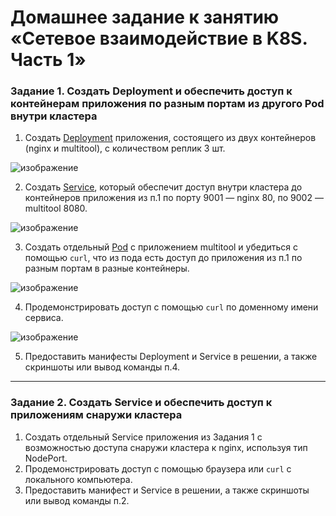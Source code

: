 # Домашнее задание к занятию «Сетевое взаимодействие в K8S. Часть 1»

### Задание 1. Создать Deployment и обеспечить доступ к контейнерам приложения по разным портам из другого Pod внутри кластера

1. Создать [Deployment](deploy.yaml) приложения, состоящего из двух контейнеров (nginx и multitool), с количеством реплик 3 шт.

  ![изображение](https://github.com/user-attachments/assets/9c7c7fc2-991a-4eb9-822f-4b9b9ada73f5)

2. Создать [Service](deploy.yaml), который обеспечит доступ внутри кластера до контейнеров приложения из п.1 по порту 9001 — nginx 80, по 9002 — multitool 8080.

  ![изображение](https://github.com/user-attachments/assets/d4ae62eb-fc8e-40cb-abb6-68a72e3c967f)

3. Создать отдельный [Pod](pod-multitool.yaml) с приложением multitool и убедиться с помощью `curl`, что из пода есть доступ до приложения из п.1 по разным портам в разные контейнеры.

  ![изображение](https://github.com/user-attachments/assets/8500e117-ada5-4165-bd10-c7709994405f)

4. Продемонстрировать доступ с помощью `curl` по доменному имени сервиса.

  ![изображение](https://github.com/user-attachments/assets/f6711d6b-8657-472c-99ee-f0d4a6454344)
  
5. Предоставить манифесты Deployment и Service в решении, а также скриншоты или вывод команды п.4.

------

### Задание 2. Создать Service и обеспечить доступ к приложениям снаружи кластера

1. Создать отдельный Service приложения из Задания 1 с возможностью доступа снаружи кластера к nginx, используя тип NodePort.
2. Продемонстрировать доступ с помощью браузера или `curl` с локального компьютера.
3. Предоставить манифест и Service в решении, а также скриншоты или вывод команды п.2.
